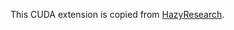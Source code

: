 This CUDA extension is copied from [HazyResearch](https://github.com/HazyResearch/flash-attention/tree/88173a1aafe8e2796fcfc9433160838138f0dfc1/csrc/fused_dense_lib).
